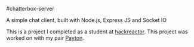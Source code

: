 #chatterbox-server

A simple chat client, built with Node.js, Express JS and Socket IO

This is a project I completed as a student at [hackreactor](http://hackreactor.com). This project was worked on with my pair [Payton](htt://github.com/whamsicore).
